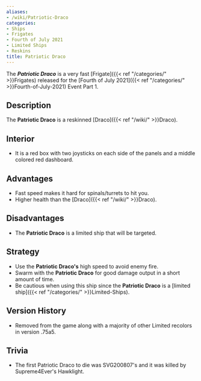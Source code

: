```yaml
---
aliases:
- /wiki/Patriotic-Draco
categories:
- Ships
- Frigates
- Fourth of July 2021
- Limited Ships
- Reskins
title: Patriotic Draco
---
```


The **_Patriotic Draco_** is a very fast [Frigate]({{< ref "/categories/" >}}Frigates) released for the [Fourth of July 2021]({{< ref "/categories/" >}}Fourth-of-July-2021) Event Part 1.

## Description

The **Patriotic Draco** is a reskinned [Draco]({{< ref "/wiki/" >}}Draco).

## Interior

- It is a red box with two joysticks on each side of the panels and a middle colored red dashboard.

## Advantages

- Fast speed makes it hard for spinals/turrets to hit you.
- Higher health than the [Draco]({{< ref "/wiki/" >}}Draco).

## Disadvantages

- The **Patriotic Draco** is a limited ship that will be targeted.

## Strategy

- Use the **Patriotic Draco's** high speed to avoid enemy fire.
- Swarm with the **Patriotic Draco** for good damage output in a short amount of time.
- Be cautious when using this ship since the **Patriotic Draco** is a [limited ship]({{< ref "/categories/" >}}Limited-Ships).

## Version History 

- Removed from the game along with a majority of other Limited recolors in version .75a5.

## Trivia

- The first Patriotic Draco to die was SVG200807's and it was killed by Supreme4Ever's Hawklight.